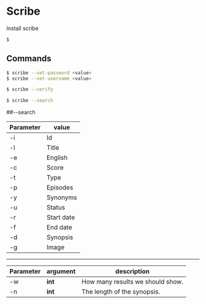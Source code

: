 # Scribe

Install scribe
```bash
$ 
```

## Commands

```bash
$ scribe --set-password <value>
$ scribe --set-username <value>
```

```bash
$ scribe --verify
```

```bash
$ scribe --search
```

##--search

Parameter|value|
---------|-----|
-i|Id|
-l|Title|
-e|English|
-c|Score|
-t|Type|
-p|Episodes|
-y|Synonyms|
-u|Status|
-r|Start date|
-f|End date|
-d|Synopsis|
-g|Image|

----------

Parameter|argument|description|
---------|--------|-----------|
-w  |**int**| How many results we should show. |
-n  |**int**| The length of the synopsis.|

